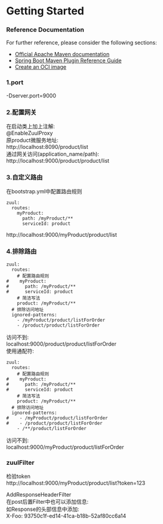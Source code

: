 # Getting Started

### Reference Documentation
For further reference, please consider the following sections:

* [Official Apache Maven documentation](https://maven.apache.org/guides/index.html)
* [Spring Boot Maven Plugin Reference Guide](https://docs.spring.io/spring-boot/docs/2.4.0/maven-plugin/reference/html/)
* [Create an OCI image](https://docs.spring.io/spring-boot/docs/2.4.0/maven-plugin/reference/html/#build-image)

### 1.port  
-Dserver.port=9000  

### 2.配置网关
在启动类上加上注解:  
@EnableZuulProxy  
原product微服务地址:  
http://localhost:8090/product/list  
通过网关访问(application_name/path):  
http://localhost:9000/product/product/list  

### 3.自定义路由
在bootstrap.yml中配置路由规则  
```
zuul:
  routes:
    myProduct:
      path: /myProduct/**
      serviceId: product
```
http://localhost:9000/myProduct/product/list  

### 4.排除路由
```
zuul:
  routes:
    # 配置路由规则
#    myProduct:
#      path: /myProduct/**
#      serviceId: product
    # 简洁写法
    product: /myProduct/**
  # 排除访问地址
  ignored-patterns:
    - /myProduct/product/listForOrder
    - /product/product/listForOrder
```
访问不到:  
localhost:9000/product/product/listForOrder  
使用通配符:  
```
zuul:
  routes:
    # 配置路由规则
#    myProduct:
#      path: /myProduct/**
#      serviceId: product
    # 简洁写法
    product: /myProduct/**
  # 排除访问地址
  ignored-patterns:
#    - /myProduct/product/listForOrder
#    - /product/product/listForOrder
    - /**/product/listForOrder
```
访问不到:  
localhost:9000/myProduct/product/listForOrder  

### zuulFilter
检验token  
http://localhost:9000/myProduct/product/list?token=123  

AddResponseHeaderFilter  
在post后置Filter中也可以添加信息:  
如Response的头部信息中添加:  
X-Foo: 93750c1f-ed14-41ca-b18b-52af80cc6a14